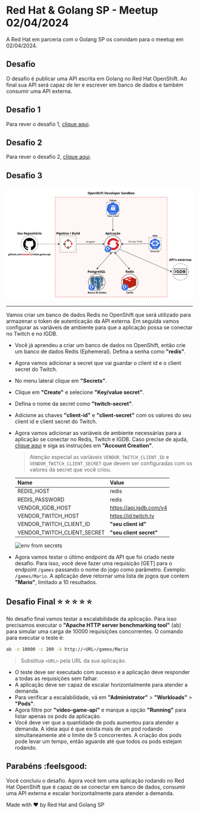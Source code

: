 # Red Hat & Golang SP - Meetup 02/04/2024

A Red Hat em parceria com o Golang SP os convidam para o meetup em 02/04/2024.

## Desafio

O desafio é publicar uma API escrita em Golang no Red Hat OpenShift. Ao final sua API será capaz de ler e escrever em banco de dados e também consumir uma API externa.

## Desafio 1

Para rever o desafio 1, [clique aqui](/docs/CHALLENGE_1.md).

## Desafio 2

Para rever o desafio 2, [clique aqui](/docs/CHALLENGE_2.md).

## Desafio 3
![diagram](/assets/diagram/desafio03.jpg)

---
Vamos criar um banco de dados Redis no OpenShift que será utilizado para armazenar o token de autenticação da API externa. Em seguida vamos configurar as variáveis de ambiente para que a aplicação possa se conectar no Twitch e no IGDB.

- Você já aprendeu a criar um banco de dados no OpenShift, então crie um banco de dados Redis (Ephemeral). Defina a senha como **"redis"**.
- Agora vamos adicionar a secret que vai guardar o client id e o client secret do Twitch.
- No menu lateral clique em **"Secrets"**.
- Clique em **"Create"** e selecione **"Key/value secret"**.
- Defina o nome da secret como **"twitch-secret"**.
- Adicione as chaves **"client-id"** e **"client-secret"** com os valores do seu client id e client secret do Twitch.
- Agora vamos adicionar as variáveis de ambiente necessárias para a aplicação se conectar no Redis, Twitch e IGDB. Caso precise de ajuda, [clique aqui](https://api-docs.igdb.com/#getting-started) e siga as instruções em **"Account Creation"**.

  > Atenção especial as variáveis `VENDOR_TWITCH_CLIENT_ID` e `VENDOR_TWITCH_CLIENT_SECRET` que devem ser configuradas com os valores da secret que você criou.

    | Name | Value |
    | ---- | ----- |
    | REDIS_HOST | redis |
    | REDIS_PASSWORD | redis |
    | VENDOR_IGDB_HOST | <https://api.igdb.com/v4> |
    | VENDOR_TWITCH_HOST | <https://id.twitch.tv> |
    | VENDOR_TWITCH_CLIENT_ID | **"seu client id"** |
    | VENDOR_TWITCH_CLIENT_SECRET | **"seu client secret"** |

    ![env from secrets](/assets/screenshots/Screenshot_add_env_from_secret.png)

- Agora vamos testar o último endpoint da API que foi criado neste desafio. Para isso, você deve fazer uma requisição [GET] para o endpoint `/games` passando o nome do jogo como parâmetro. Exemplo: `/games/Mario`. A aplicação deve retornar uma lista de jogos que contem **"Mario"**, limitado a 10 resultados.

## Desafio Final :star: :star: :star: :star: :star:

No desafio final vamos testar a escalabilidade da aplicação. Para isso precisamos executar o **"Apache HTTP server benchmarking tool"** (ab) para simular uma carga de 10000 requisições concorrentes. O comando para executar o teste é:

```bash
ab -n 10000 -c 200 -k http://<URL>/games/Mario
```

> Substitua `<URL>` pela URL da sua aplicação.

- O teste deve ser executado com sucesso e a aplicação deve responder a todas as requisições sem falhar.
- A aplicação deve ser capaz de escalar horizontalmente para atender a demanda.
- Para verificar a escalabilidade, vá em **"Administrator"** > **"Workloads"** > **"Pods"**.
- Agora filtre por **"video-game-api"** e marque a opção **"Running"** para listar apenas os pods da aplicação.
- Você deve ver que a quantidade de pods aumentou para atender a demanda. A ideia aqui é que exista mais de um pod rodando simultaneamente até o limite de 5 concorrentes. A criação dos pods pode levar um tempo, então aguarde até que todos os pods estejam rodando.

## Parabéns :feelsgood:

Você concluiu o desafio. Agora você tem uma aplicação rodando no Red Hat OpenShift que é capaz de se conectar em banco de dados, consumir uma API externa e escalar horizontalmente para atender a demanda.

Made with :heart: by Red Hat and Golang SP
